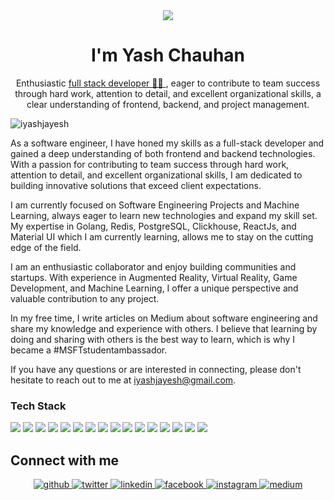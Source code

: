 <!-- <h1 align="center">Hi 👋, I'm Yash Chauhan</h1> -->
<div align="center">
<img src="https://user-images.githubusercontent.com/42115530/92640221-9728ca00-f2fa-11ea-8994-c72b26e937de.gif" align="center"/>
</div>
<h1 align="center">I'm Yash Chauhan</h1>
<p align="center">Enthusiastic <a href="https://pragativerma18.github.io/Resume/">full stack developer 👨‍💻 </a>, eager to contribute to team success through hard work, attention to detail, and
excellent organizational skills, a clear understanding of frontend, backend, and project management.</p>


<p align="left"> <img src="https://komarev.com/ghpvc/?username=iyashjayesh" alt="iyashjayesh" /> </p>

As a software engineer, I have honed my skills as a full-stack developer and gained a deep understanding of both frontend and backend technologies. With a passion for contributing to team success through hard work, attention to detail, and excellent organizational skills, I am dedicated to building innovative solutions that exceed client expectations.

I am currently focused on Software Engineering Projects and Machine Learning, always eager to learn new technologies and expand my skill set. My expertise in Golang, Redis, PostgreSQL, Clickhouse, ReactJs, and Material UI which I am currently learning, allows me to stay on the cutting edge of the field.

I am an enthusiastic collaborator and enjoy building communities and startups. With experience in Augmented Reality, Virtual Reality, Game Development, and Machine Learning, I offer a unique perspective and valuable contribution to any project.

In my free time, I write articles on Medium about software engineering and share my knowledge and experience with others. I believe that learning by doing and sharing with others is the best way to learn, which is why I became a #MSFTstudentambassador.

If you have any questions or are interested in connecting, please don't hesitate to reach out to me at iyashjayesh@gmail.com.

### Tech Stack
<!-- BLOG-POST-LIST:START -->
<!-- BLOG-POST-LIST:END -->

<p align="left">
<!--   <img src="https://img.shields.io/badge/Python-3776AB?style=for-the-badge&logo=python&logoColor=white"/>  -->
<!--   <img src="https://img.shields.io/badge/Go-239120?style=for-the-badge&logo=html5&logoColor=white"/>  -->
  <img src="https://img.shields.io/badge/HTML-239120?style=for-the-badge&logo=html5&logoColor=white"/> 
  <img src="https://img.shields.io/badge/CSS-239120?&style=for-the-badge&logo=css3&logoColor=white"/> 
  <img src="https://img.shields.io/badge/JavaScript-F7DF1E?style=for-the-badge&logo=javascript&logoColor=black"/> 
  <img src="https://img.shields.io/badge/C-00599C?style=for-the-badge&logo=c&logoColor=white"/> 
  <img src="https://img.shields.io/badge/C%2B%2B-00599C?style=for-the-badge&logo=c%2B%2B&logoColor=white"/> 
  <img src="https://img.shields.io/badge/Markdown-000000?style=for-the-badge&logo=markdown&logoColor=white"/> 
  <img src="https://img.shields.io/badge/React-20232A?style=for-the-badge&logo=react&logoColor=61DAFB"/> 
<!--   <img src="https://img.shields.io/badge/React_Native-20232A?style=for-the-badge&logo=react&logoColor=61DAFB"/>  -->
  <img src="https://img.shields.io/badge/Tailwind_CSS-38B2AC?style=for-the-badge&logo=tailwind-css&logoColor=white"/> 
  <img src="https://img.shields.io/badge/Bootstrap-563D7C?style=for-the-badge&logo=bootstrap&logoColor=white"/> 
  <img src="https://img.shields.io/badge/styled--components-DB7093?style=for-the-badge&logo=styled-components&logoColor=white"/> 
  <img src="https://img.shields.io/badge/Material--UI-0081CB?style=for-the-badge&logo=material-ui&logoColor=white"/> 
  <img src="https://img.shields.io/badge/React_Router-CA4245?style=for-the-badge&logo=react-router&logoColor=white"/> 
<!--   <img src="https://img.shields.io/badge/Django-092E20?style=for-the-badge&logo=django&logoColor=white"/>  -->
<!--   <img src="https://img.shields.io/badge/Flask-000000?style=for-the-badge&logo=flask&logoColor=white"/>  -->
  <img src="https://img.shields.io/badge/MySQL-00000F?style=for-the-badge&logo=mysql&logoColor=white"/> 
  <img src="https://img.shields.io/badge/SQLite-07405E?style=for-the-badge&logo=sqlite&logoColor=white"/> 
  <img src="https://img.shields.io/badge/Netlify-00C7B7?style=for-the-badge&logo=netlify&logoColor=white"/> 
  <img src="https://img.shields.io/badge/Heroku-430098?style=for-the-badge&logo=heroku&logoColor=white"/>
</p>

<!-- <p>&nbsp;<img align="center" src="https://github-readme-stats.vercel.app/api?username=iyashjayeshs=true" alt="iyashjayesh" /></p> -->
<!-- ![Yash's Chauhan stats](https://github-readme-stats.vercel.app/api?username=iyashjayesh)](https://github.com/anuraghazra/github-readme-stats) -->
<!-- [![Top Langs](https://github-readme-stats.vercel.app/api/top-langs/?username=iyashjayesh&layout=compact)](https://github.com/anuraghazra/github-readme-stats) -->


## Connect with me  
<div align="center">
<a href="https://github.com/iyashjayesh" target="_blank">
<img src=https://img.shields.io/badge/github-%2324292e.svg?&style=for-the-badge&logo=github&logoColor=white alt=github style="margin-bottom: 5px;" />
</a>
<a href="https://twitter.com/iyashjayesh" target="_blank">
<img src=https://img.shields.io/badge/twitter-%2300acee.svg?&style=for-the-badge&logo=twitter&logoColor=white alt=twitter style="margin-bottom: 5px;" />
</a>
<!-- <a href="https://codepen.com/iyashjayesh" target="_blank">
<img src=https://img.shields.io/badge/codepen-%23131417.svg?&style=for-the-badge&logo=codepen&logoColor=white alt=codepen style="margin-bottom: 5px;" />
</a> -->
<!-- <a href="https://dev.to/pragativerma18" target="_blank">
<img src=https://img.shields.io/badge/dev.to-%2308090A.svg?&style=for-the-badge&logo=dev.to&logoColor=white alt=devto style="margin-bottom: 5px;" />
</a> -->
<!-- <a href="https://stackoverflow.com/users/10364459" target="_blank">
<img src=https://img.shields.io/badge/stackoverflow-%23F28032.svg?&style=for-the-badge&logo=stackoverflow&logoColor=white alt=stackoverflow style="margin-bottom: 5px;" />
</a> -->
<a href="https://linkedin.com/in/iyashjayesh" target="_blank">
<img src=https://img.shields.io/badge/linkedin-%231E77B5.svg?&style=for-the-badge&logo=linkedin&logoColor=white alt=linkedin style="margin-bottom: 5px;" />
</a>
<a href="https://www.facebook.com/iyashjayesh" target="_blank">
<img src=https://img.shields.io/badge/facebook-%232E87FB.svg?&style=for-the-badge&logo=facebook&logoColor=white alt=facebook style="margin-bottom: 5px;" />
</a>
<a href="https://instagram.com/iyashjayesh" target="_blank">
<img src=https://img.shields.io/badge/instagram-%23000000.svg?&style=for-the-badge&logo=instagram&logoColor=white alt=instagram style="margin-bottom: 5px;" />
</a>
<a href="https://medium.com/@iyashjayesh" target="_blank">
<img src=https://img.shields.io/badge/medium-%23292929.svg?&style=for-the-badge&logo=medium&logoColor=white alt=medium style="margin-bottom: 5px;" />
</a>  
</div>  
  




<!-- # Hi there 👋, I am Yash Chauhan -->
<!--
**iyashjayesh/iyashjayesh** is a ✨ _special_ ✨ repository because its `README.md` (this file) appears on your GitHub profile.
-->

<!-- - 🔭 I’m currently working on **Software Engineering Projects and Machine Learning**.  -->
<!-- - 🌱 I’m currently learning **Software Engineering** -->
<!-- - 👯 I’m looking to collaborate on bulding communities, building startup 😉 -->
<!-- - 💬 Ask me about Software Engineering, Augmented Reality, Virtual Reality, Game Development, Machine Learning, Career, etc. -->
<!-- - 📫 How to reach me: [er.yashjayeshchauhan@gmail.com](mailto:er.yashjayeshchauhan@gmail.com) -->
<!-- - 😄 Pronouns: He/him -->
<!-- - ⚡ Fun fact: I am crazy about **O(1)** -->


<!-- • [Twitter](https://twitter.com/iyashjayesh) • [LinkedIn](https://www.linkedin.com/in/iyashjayesh/) • [Medium](https://medium.com/@iyashjayesh) • [Instagram](https://www.instagram.com/iyashjayesh/?hl=en) -->



